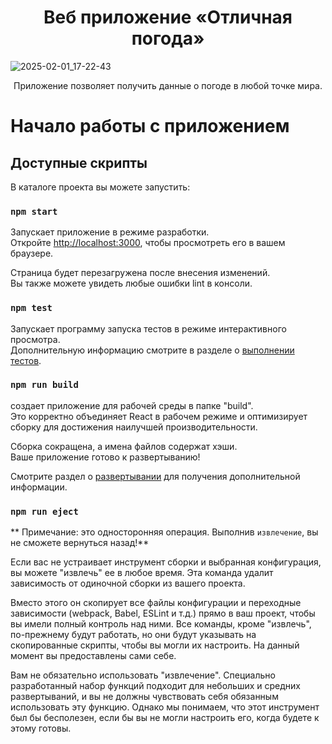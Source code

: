 <h1 align="center">Веб приложение «Отличная погода»</a> </h1>

![2025-02-01_17-22-43](https://github.com/user-attachments/assets/0b10d46c-e092-422b-a11c-61b850825e79)


<p align="center">Приложение позволяет получить данные о погоде в любой точке мира.
</p>


# Начало работы с приложением

## Доступные скрипты

В каталоге проекта вы можете запустить:

### `npm start`

Запускает приложение в режиме разработки.\
Откройте [http://localhost:3000](http://localhost:3000), чтобы просмотреть его в вашем браузере.

Страница будет перезагружена после внесения изменений.\
Вы также можете увидеть любые ошибки lint в консоли.

### `npm test`

Запускает программу запуска тестов в режиме интерактивного просмотра.\
Дополнительную информацию смотрите в разделе о [выполнении тестов](https://facebook.github.io/create-react-app/docs/running-tests).

### `npm run build`

создает приложение для рабочей среды в папке "build".\
Это корректно объединяет React в рабочем режиме и оптимизирует сборку для достижения наилучшей производительности.

Сборка сокращена, а имена файлов содержат хэши.\
Ваше приложение готово к развертыванию!

Смотрите раздел о [развертывании](https://facebook.github.io/create-react-app/docs/deployment) для получения дополнительной информации.

### `npm run eject`

** Примечание: это односторонняя операция. Выполнив `извлечение`, вы не сможете вернуться назад!**

Если вас не устраивает инструмент сборки и выбранная конфигурация, вы можете "извлечь" ее в любое время. Эта команда удалит зависимость от одиночной сборки из вашего проекта.

Вместо этого он скопирует все файлы конфигурации и переходные зависимости (webpack, Babel, ESLint и т.д.) прямо в ваш проект, чтобы вы имели полный контроль над ними. Все команды, кроме "извлечь", по-прежнему будут работать, но они будут указывать на скопированные скрипты, чтобы вы могли их настроить. На данный момент вы предоставлены сами себе.

Вам не обязательно использовать "извлечение". Специально разработанный набор функций подходит для небольших и средних развертываний, и вы не должны чувствовать себя обязанным использовать эту функцию. Однако мы понимаем, что этот инструмент был бы бесполезен, если бы вы не могли настроить его, когда будете к этому готовы.
